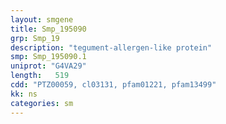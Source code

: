 ```yaml
---
layout: smgene
title: Smp_195090
grp: Smp_19
description: "tegument-allergen-like protein"
smp: Smp_195090.1
uniprot: "G4VA29"
length:   519
cdd: "PTZ00059, cl03131, pfam01221, pfam13499"
kk: ns
categories: sm
---
```

